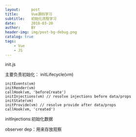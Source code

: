 ```yaml
---
layout:     post
title:      Vue源码学习
subtitle:   初始化流程学习
date:       2018-03-20
author:     BY
header-img: img/post-bg-debug.png
catalog: true
tags:
    - Vue
    - JS
---
```



init.js

主要负责初始化：
 initLifecycle(vm)

    initEvents(vm)
    initRender(vm)
    callHook(vm, 'beforeCreate')
    initInjections(vm) // resolve injections before data/props
    initState(vm)
    initProvide(vm) // resolve provide after data/props
    callHook(vm, 'created')


initInjections:初始化数据

observer
dep：用来存放观察